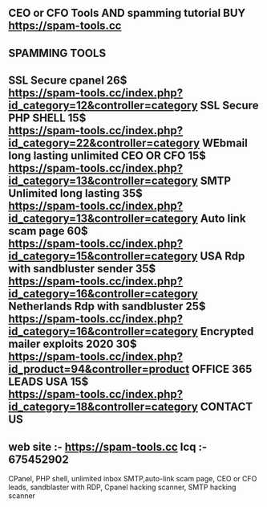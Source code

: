 CEO or CFO Tools AND spamming tutorial BUY  https://spam-tools.cc
--------------
SPAMMING TOOLS
--------------
SSL Secure cpanel 26$     
https://spam-tools.cc/index.php?id_category=12&controller=category
SSL Secure PHP SHELL 15$  
https://spam-tools.cc/index.php?id_category=22&controller=category
WEbmail long lasting unlimited CEO OR CFO 15$  
https://spam-tools.cc/index.php?id_category=13&controller=category 
SMTP Unlimited long lasting  35$     
https://spam-tools.cc/index.php?id_category=13&controller=category
Auto link scam page  60$  
https://spam-tools.cc/index.php?id_category=15&controller=category
USA Rdp with sandbluster  sender 35$  
https://spam-tools.cc/index.php?id_category=16&controller=category
Netherlands Rdp with sandbluster 25$ 
https://spam-tools.cc/index.php?id_category=16&controller=category
Encrypted mailer exploits 2020  30$   
https://spam-tools.cc/index.php?id_product=94&controller=product
OFFICE 365 LEADS USA 15$     
https://spam-tools.cc/index.php?id_category=18&controller=category
CONTACT US
----------  
web site :- https://spam-tools.cc
Icq :- 675452902
----------------
CPanel, PHP shell, unlimited inbox SMTP,auto-link scam page, CEO or CFO leads, sandblaster with RDP, Cpanel hacking scanner, SMTP hacking scanner 
